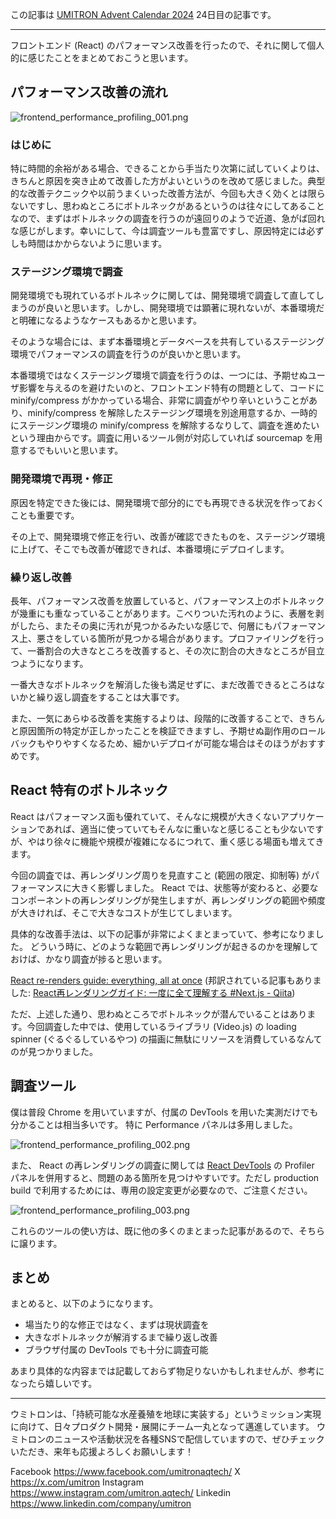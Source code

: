 この記事は [UMITRON Advent Calendar 2024](https://adventar.org/calendars/9995) 24日目の記事です。

---

フロントエンド (React) のパフォーマンス改善を行ったので、それに関して個人的に感じたことをまとめておこうと思います。

## パフォーマンス改善の流れ

![frontend_performance_profiling_001.png](https://files.tearoom6.biz/aa513736-9a3a-48f5-99ee-bd212daf13e4.png)

### はじめに

特に時間的余裕がある場合、できることから手当たり次第に試していくよりは、きちんと原因を突き止めて改善した方がよいというのを改めて感じました。典型的な改善テクニックや以前うまくいった改善方法が、今回も大きく効くとは限らないですし、思わぬところにボトルネックがあるというのは往々にしてあることなので、まずはボトルネックの調査を行うのが遠回りのようで近道、急がば回れな感じがします。幸いにして、今は調査ツールも豊富ですし、原因特定には必ずしも時間はかからないように思います。

### ステージング環境で調査

開発環境でも現れているボトルネックに関しては、開発環境で調査して直してしまうのが良いと思います。しかし、開発環境では顕著に現れないが、本番環境だと明確になるようなケースもあるかと思います。

そのような場合には、まず本番環境とデータベースを共有しているステージング環境でパフォーマンスの調査を行うのが良いかと思います。

本番環境ではなくステージング環境で調査を行うのは、一つには、予期せぬユーザ影響を与えるのを避けたいのと、フロントエンド特有の問題として、コードに minify/compress がかかっている場合、非常に調査がやり辛いということがあり、minify/compress を解除したステージング環境を別途用意するか、一時的にステージング環境の minify/compress を解除するなりして、調査を進めたいという理由からです。調査に用いるツール側が対応していれば sourcemap を用意するでもいいと思います。

### 開発環境で再現・修正

原因を特定できた後には、開発環境で部分的にでも再現できる状況を作っておくことも重要です。

その上で、開発環境で修正を行い、改善が確認できたものを、ステージング環境に上げて、そこでも改善が確認できれば、本番環境にデプロイします。

### 繰り返し改善

長年、パフォーマンス改善を放置していると、パフォーマンス上のボトルネックが幾重にも重なっていることがあります。こべりついた汚れのように、表層を剥がしたら、またその奥に汚れが見つかるみたいな感じで、何層にもパフォーマンス上、悪さをしている箇所が見つかる場合があります。プロファイリングを行って、一番割合の大きなところを改善すると、その次に割合の大きなところが目立つようになります。

一番大きなボトルネックを解消した後も満足せずに、まだ改善できるところはないかと繰り返し調査をすることは大事です。

また、一気にあらゆる改善を実施するよりは、段階的に改善することで、きちんと原因箇所の特定が正しかったことを検証できますし、予期せぬ副作用のロールバックもやりやすくなるため、細かいデプロイが可能な場合はそのほうがおすすめです。

## React 特有のボトルネック

React はパフォーマンス面も優れていて、そんなに規模が大きくないアプリケーションであれば、適当に使っていてもそんなに重いなと感じることも少ないですが、やはり徐々に機能や規模が複雑になるにつれて、重く感じる場面も増えてきます。

今回の調査では、再レンダリング周りを見直すこと (範囲の限定、抑制等) がパフォーマンスに大きく影響しました。
React では、状態等が変わると、必要なコンポーネントの再レンダリングが発生しますが、再レンダリングの範囲や頻度が大きければ、そこで大きなコストが生じてしまいます。

具体的な改善手法は、以下の記事が非常によくまとまっていて、参考になりました。
どういう時に、どのような範囲で再レンダリングが起きるのかを理解しておけば、かなり調査が捗ると思います。

[React re-renders guide: everything, all at once](https://www.developerway.com/posts/react-re-renders-guide) (邦訳されている記事もありました: [React再レンダリングガイド: 一度に全て理解する #Next.js - Qiita](https://qiita.com/yokoto/items/ee3ed0b3ca905b9016d3))

ただ、上述した通り、思わぬところでボトルネックが潜んでいることはあります。今回調査した中では、使用しているライブラリ (Video.js) の loading spinner (ぐるぐるしているやつ) の描画に無駄にリソースを消費しているなんてのが見つかりました。

## 調査ツール

僕は普段 Chrome を用いていますが、付属の DevTools を用いた実測だけでも分かることは相当多いです。
特に Performance パネルは多用しました。

![frontend_performance_profiling_002.png](https://files.tearoom6.biz/98c2d99f-7e04-49f2-8c89-46b855eaa2f8.png)

また、 React の再レンダリングの調査に関しては [React DevTools](https://chromewebstore.google.com/detail/react-developer-tools/fmkadmapgofadopljbjfkapdkoienihi) の Profiler パネルを併用すると、問題のある箇所を見つけやすいです。ただし production build で利用するためには、専用の設定変更が必要なので、ご注意ください。

![frontend_performance_profiling_003.png](https://files.tearoom6.biz/666a51e7-901d-4d4e-a75e-3a65fc756cc1.png)

これらのツールの使い方は、既に他の多くのまとまった記事があるので、そちらに譲ります。

## まとめ

まとめると、以下のようになります。

- 場当たり的な修正ではなく、まずは現状調査を
- 大きなボトルネックが解消するまで繰り返し改善
- ブラウザ付属の DevTools でも十分に調査可能

あまり具体的な内容までは記載しておらず物足りないかもしれませんが、参考になったら嬉しいです。

---

ウミトロンは、「持続可能な水産養殖を地球に実装する」というミッション実現に向けて、日々プロダクト開発・展開にチーム一丸となって邁進しています。
ウミトロンのニュースや活動状況を各種SNSで配信していますので、ぜひチェックいただき、来年も応援よろしくお願いします！

Facebook https://www.facebook.com/umitronaqtech/
X https://x.com/umitron
Instagram https://www.instagram.com/umitron.aqtech/
Linkedin https://www.linkedin.com/company/umitron
